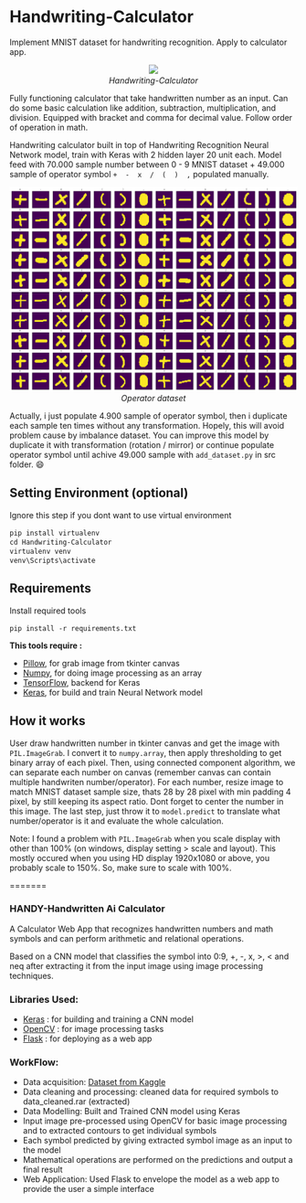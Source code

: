 
# Handwriting-Calculator
Implement MNIST dataset for handwriting recognition. Apply to calculator app.

<p align="center">
  <img src="demo/demo2.gif"><br/>
  <i>Handwriting-Calculator</i>
</p>

Fully functioning calculator that take handwritten number as an input. Can do some basic calculation like addition, subtraction, multiplication, and division. Equipped with bracket and comma for decimal value. Follow order of operation in math. 

Handwriting calculator built in top of Handwriting Recognition Neural Network model, train with Keras with 2 hidden layer 20 unit each. Model feed with 70.000 sample number between 0 - 9 MNIST dataset + 49.000 sample of operator symbol `+  -  x  /  (  )  ,` populated manually.

<p align="center">
  <img src="src/dataset/operator.png"><br/>
  <i>Operator dataset</i>
</p>

Actually, i just populate 4.900 sample of operator symbol, then i duplicate each sample ten times without any transformation. Hopely, this will avoid problem cause by imbalance dataset. 
You can improve this model by duplicate it with transformation (rotation / mirror) or continue populate operator symbol until achive 49.000 sample with `add_dataset.py` in src folder. :smile: 

## Setting Environment (optional)
Ignore this step if you dont want to use virtual environment
```
pip install virtualenv
cd Handwriting-Calculator
virtualenv venv
venv\Scripts\activate
```

## Requirements
Install required tools
```
pip install -r requirements.txt
```
**This tools require :**
- [Pillow](https://github.com/python-pillow/Pillow), for grab image from tkinter canvas
- [Numpy](https://github.com/numpy/numpy), for doing image processing as an array
- [TensorFlow](https://github.com/tensorflow/tensorflow), backend for Keras
- [Keras](https://github.com/keras-team/keras), for build and train Neural Network model

## How it works
User draw handwritten number in tkinter canvas and get the image with `PIL.ImageGrab`.
I convert it to `numpy.array`, then apply thresholding to get binary array of each pixel.
Then, using connected component algorithm, we can separate each number on canvas (remember canvas can contain multiple handwriten number/operator).
For each number, resize image to match MNIST dataset sample size, thats 28 by 28 pixel with min padding 4 pixel, by still keeping its aspect ratio. Dont forget to center the number in this image.
The last step, just throw it to `model.predict` to translate what number/operator is it and evaluate the whole calculation.

Note:
I found a problem with `PIL.ImageGrab` when you scale display with other than 100% (on windows, display setting > scale and layout). This mostly occured when you using HD display 1920x1080 or above, you probably scale to 150%.
So, make sure to scale with 100%.


=======
### HANDY-Handwritten Ai Calculator

A Calculator Web App that recognizes handwritten numbers and math symbols and can perform arithmetic and relational operations.

Based on a CNN model that classifies the symbol into 0:9, +, -, x, >, < and neq after extracting it from the input image using image processing techniques.

### Libraries Used:
* [Keras](https://keras.io/) : for building and training a CNN model
* [OpenCV](https://opencv.org/) : for image processing tasks
* [Flask](https://flask.palletsprojects.com/) : for deploying as a web app

### WorkFlow:
- Data acquisition: [Dataset from Kaggle](https://www.kaggle.com/xainano/handwrittenmathsymbols/)
- Data cleaning and processing: cleaned data for required symbols to data_cleaned.rar (extracted) 
- Data Modelling: Built and Trained CNN model using Keras
- Input image pre-processed using OpenCV for basic image processing and to extracted contours to get individual symbols
- Each symbol predicted by giving extracted symbol image as an input to the model
- Mathematical operations are performed on the predictions and output a final result
- Web Application: Used Flask to envelope the model as a web app to provide the user a simple interface
